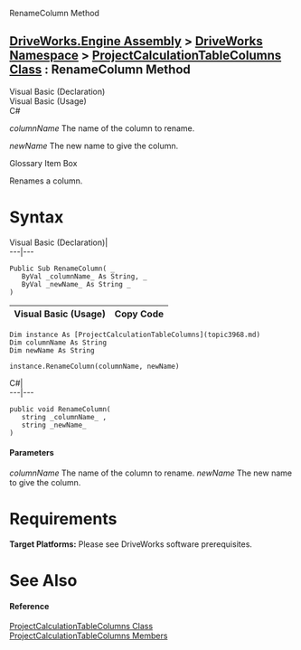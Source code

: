 RenameColumn Method   
  
[DriveWorks.Engine Assembly](topic2156.md) > [DriveWorks Namespace](topic2159.md) > [ProjectCalculationTableColumns Class](topic3968.md) : RenameColumn Method  
---  
  
Visual Basic (Declaration)    
Visual Basic (Usage)    
C# 

_columnName_
    The name of the column to rename.

_newName_
    The new name to give the column.

Glossary Item Box

Renames a column. 

# Syntax

Visual Basic (Declaration)|   
---|---  
      
    
    Public Sub RenameColumn( _
       ByVal _columnName_ As String, _
       ByVal _newName_ As String _
    )   
  
Visual Basic (Usage)| Copy Code  
---|---  
      
    
    Dim instance As [ProjectCalculationTableColumns](topic3968.md)
    Dim columnName As String
    Dim newName As String
     
    instance.RenameColumn(columnName, newName)  
  
C#|   
---|---  
      
    
    public void RenameColumn( 
       string _columnName_ ,
       string _newName_
    )  
  
#### Parameters

 _columnName_
    The name of the column to rename.
_newName_
    The new name to give the column.

# Requirements

**Target Platforms:** Please see DriveWorks software prerequisites.

# See Also

#### Reference

[ProjectCalculationTableColumns Class](topic3968.md)   
[ProjectCalculationTableColumns Members](topic3969.md)


